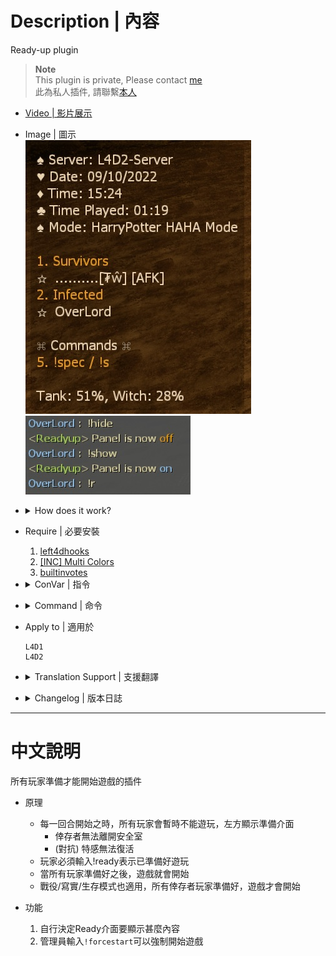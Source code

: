 # Description | 內容
Ready-up plugin

> __Note__ <br/>
This plugin is private, Please contact [me](https://github.com/fbef0102/Game-Private_Plugin#私人插件列表-private-plugins-list)<br/>
此為私人插件, 請聯繫[本人](https://github.com/fbef0102/Game-Private_Plugin#私人插件列表-private-plugins-list)

* [Video | 影片展示](https://youtu.be/AOVQpSg1Kqg)

* Image | 圖示
	<br/>![readyup_1](image/readyup_1.jpg)
	<br/>![readyup_2](image/readyup_2.jpg)

* <details><summary>How does it work?</summary>

	* When new round begins, freeze all survivors and infecteds, and display readyup hud
		* Survivors can not leave saferoom
		* (Versus) Infected can not spawn
	* Players have to type ```!ready``` to mark as ready
	* Once everyone is ready, the game starts
	* Type ```!hide``` or ```!show``` to close or open readyup hud
	* This Plugin also work in coop/realism mode
</details>

* Require | 必要安裝
	1. [left4dhooks](https://forums.alliedmods.net/showthread.php?t=321696)
	2. [[INC] Multi Colors](https://github.com/fbef0102/L4D1_2-Plugins/releases/tag/Multi-Colors)
	3. [builtinvotes](https://github.com/fbef0102/Game-Private_Plugin/releases/tag/builtinvotes)

* <details><summary>ConVar | 指令</summary>

	* cfg/sourcemod/readyup.cfg
		```php
		// Configname to display on the ready-up panel
		l4d_ready_cfg_name "HarryPotter HAHA Mode"

		// Enable random moustachio chuckle during countdown
		l4d_ready_chuckle "0"

		// The sound that plays when a round goes on countdown
		l4d_ready_countdown_sound "ambient/alarms/klaxon1.wav"

		// Number of seconds to count down before the round goes live.
		l4d_ready_delay "3"

		// Prevent SI from having spawns during ready-up
		l4d_ready_disable_spawns "0"

		// Enable sound during countdown & on live
		l4d_ready_enable_sound "1"

		// This cvar doesn't do anything, but if it is 0 the logger wont log this game.
		l4d_ready_enabled "1"

		// The sound that plays when a round goes live
		l4d_ready_live_sound "ambient/explosions/explode_3.wav"

		// Maximum number of players to show on the ready-up panel.
		l4d_ready_max_players "8"

		// Play something suck
		l4d_ready_secret "1"

		// Freeze the survivors during ready-up.  When unfrozen they are unable to leave the saferoom but can move freely inside
		l4d_ready_survivor_freeze "0"
		```
</details>

* <details><summary>Command | 命令</summary>

	* **Mark yourself as ready for the round to go live**
		```php
		sm_ready
		sm_r
		```
		or
		```php
		Press F1
		```

	* **Mark yourself as not ready if you have set yourself as ready**
		```php
		sm_unready
		sm_nr
		```
		or
		```php
		Press F2
		```
		
	* **Toggle your ready status**
		```php
		sm_toggleready
		```

	* **Registers a player as a caster so the round will not go live unless they are ready (Adm required: ADMFLAG_BAN)**
		```php
		sm_caster <player>
		```

	* **Registers the calling player as a caster so the round will not go live unless they are ready**
		```php
		sm_cast
		```

	* **Deregister yourself as a caster or allow admins to deregister other players**
		```php
		sm_notcasting
		sm_uncast
		```

	* **Hides the ready-up panel so other menus can be seen**
		```php
		sm_hide
		```

	* **Shows a hidden ready-up panel**
		```php
		sm_show
		```

	* **Return to a valid saferoom spawn if you get stuck during an unfrozen ready-up period**
		```php
		sm_return
		```

	* **Forces the round to start regardless of player ready status.  Players can unready to stop a force**
		```php
		sm_forcestart
		sm_fs
		```
</details>

* Apply to | 適用於
	```
	L4D1
	L4D2
	```
	
* <details><summary>Translation Support | 支援翻譯</summary>

	```
	English
	繁體中文
	简体中文
	```
</details>

* <details><summary>Changelog | 版本日誌</summary>

	* v1.1h (2023-2-27)
		* Translation Support

	* v1.0h
		* Individual plugin

	* 10.2.3
	    * [Original Work by CanadaRox, Target](https://github.com/SirPlease/L4D2-Competitive-Rework/blob/master/addons/sourcemod/scripting/readyup.sp)
</details>

- - - -
# 中文說明
所有玩家準備才能開始遊戲的插件

* 原理
	* 每一回合開始之時，所有玩家會暫時不能遊玩，左方顯示準備介面
		* 倖存者無法離開安全室
		* (對抗) 特感無法復活
	* 玩家必須輸入!ready表示已準備好遊玩
	* 當所有玩家準備好之後，遊戲就會開始
	* 戰役/寫實/生存模式也適用，所有倖存者玩家準備好，遊戲才會開始

* 功能
	1. 自行決定Ready介面要顯示甚麼內容
	2. 管理員輸入```!forcestart```可以強制開始遊戲
